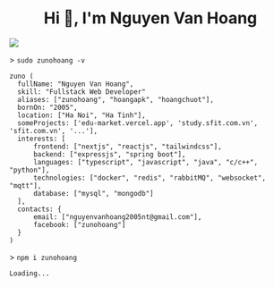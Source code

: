 <h1 align="center">Hi 👋, I'm Nguyen Van Hoang</h1>

![](https://komarev.com/ghpvc/?username=zunohoang)

\> `sudo zunohoang -v`
```JSX
zuno (
  fullName: "Nguyen Van Hoang",
  skill: "Fullstack Web Developer"
  aliases: ["zunohoang", "hoangapk", "hoangchuot"],
  bornOn: "2005",
  location: ["Ha Noi", "Ha Tinh"],
  someProjects: ['edu-market.vercel.app', 'study.sfit.com.vn', 'sfit.com.vn', '...'],
  interests: [
      frontend: ["nextjs", "reactjs", "tailwindcss"],
      backend: ["expressjs", "spring boot"],
      languages: ["typescript", "javascript", "java", "c/c++", "python"],
      technologies: ["docker", "redis", "rabbitMQ", "websocket", "mqtt"],
      database: ["mysql", "mongodb"]
  ],
  contacts: {
      email: ["nguyenvanhoang2005nt@gmail.com"],
      facebook: ["zunohoang"]
  }
)
```
\> `npm i zunohoang`

`Loading...`

